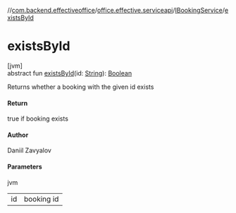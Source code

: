 //[com.backend.effectiveoffice](../../../index.md)/[office.effective.serviceapi](../index.md)/[IBookingService](index.md)/[existsById](exists-by-id.md)

# existsById

[jvm]\
abstract fun [existsById](exists-by-id.md)(id: [String](https://kotlinlang.org/api/latest/jvm/stdlib/kotlin/-string/index.html)): [Boolean](https://kotlinlang.org/api/latest/jvm/stdlib/kotlin/-boolean/index.html)

Returns whether a booking with the given id exists

#### Return

true if booking exists

#### Author

Daniil Zavyalov

#### Parameters

jvm

| | |
|---|---|
| id | booking id |
